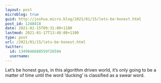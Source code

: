 ```yaml
---
layout: post
microblog: true
guid: http://joshua.micro.blog/2021/01/15/lets-be-honest.html
post_id: 1248418
date: 2021-01-15T09:31:00+1100
lastmod: 2021-01-17T13:48:08+1100
type: post
url: /2021/01/15/lets-be-honest.html
twitter:
  id: 1349846688559726594
  username: 
---
```

Let’s be honest guys, in this algorithm driven world, it’s only going to be a matter of time until the word ‘ducking’ is classified as a swear word.
